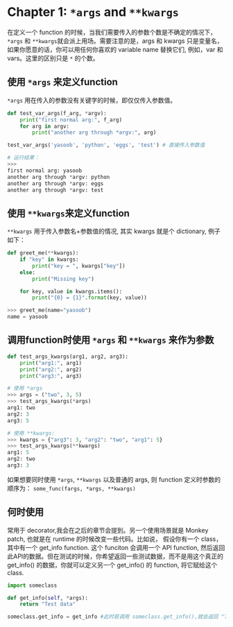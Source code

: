 # Chapter 1: `*args` and `**kwargs`

在定义一个 function 的时候，当我们需要传入的参数个数是不确定的情况下，`*args` 和 `**kwargs`就会派上用场。需要注意的是，args 和 kwargs 只是变量名，如果你愿意的话，你可以用任何你喜欢的 variable name 替换它们, 例如，var 和 vars。这里的区别只是 `*` 的个数。

## 使用 `*args` 来定义function

`*args` 用在传入的参数没有关键字的时候，即仅仅传入参数值。

```python
def test_var_args(f_arg, *argv):
    print("first normal arg:", f_arg)
    for arg in argv:
        print("another arg through *argv:", arg)

test_var_args('yasoob', 'python', 'eggs', 'test') # 直接传入参数值

# 运行结果：
>>>
first normal arg: yasoob
another arg through *argv: python
another arg through *argv: eggs
another arg through *argv: test
```

## 使用 `**kwargs`来定义function

`**kwargs` 用于传入参数名+参数值的情况, 其实 kwargs 就是个 dictionary, 例子如下：

```python
def greet_me(**kwargs):
    if "key" in kwargs:
        print("key = ", kwargs["key"])
    else:
        print("Missing key")

    for key, value in kwargs.items():
        print("{0} = {1}".format(key, value))

>>> greet_me(name="yasoob")
name = yasoob
```

## 调用function时使用 `*args` 和 `**kwargs` 来作为参数

```python
def test_args_kwargs(arg1, arg2, arg3):
    print("arg1:", arg1)
    print("arg2:", arg2)
    print("arg3:", arg3)

# 使用 *args
>>> args = ("two", 3, 5)
>>> test_args_kwargs(*args)
arg1: two
arg2: 3
arg3: 5

# 使用 **kwargs:
>>> kwargs = {"arg3": 3, "arg2": "two", "arg1": 5}
>>> test_args_kwargs(**kwargs)
arg1: 5
arg2: two
arg3: 3
```

如果想要同时使用 `*args`, `**kwargs` 以及普通的 args, 则 function 定义时参数的顺序为：
`some_func(fargs, *args, **kwargs)`

## 何时使用

常用于 decorator,我会在之后的章节会提到。另一个使用场景就是 Monkey patch, 也就是在 runtime 的时候改变一些代码。比如说，
假设你有一个 class，其中有一个 get_info function. 这个 funciton 会调用一个 API function, 然后返回此API的数据。但在测试的时候，你希望返回一些测试数据，而不是用这个真正的 get_info() 的数据，你就可以定义另一个 get_info() 的 function, 将它赋给这个 class.

```python
import someclass

def get_info(self, *args):
    return "Test data"

someclass.get_info = get_info #此时若调用 someclass.get_info(),就会返回 "Test data"
```
